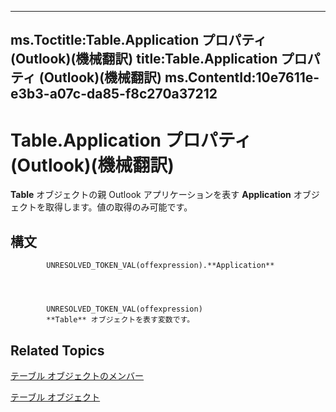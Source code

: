 

---
ms.Toctitle:Table.Application プロパティ (Outlook)(機械翻訳)
title:Table.Application プロパティ (Outlook)(機械翻訳)
ms.ContentId:10e7611e-e3b3-a07c-da85-f8c270a37212
---
# Table.Application プロパティ (Outlook)(機械翻訳)




**Table** オブジェクトの親 Outlook アプリケーションを表す **Application** オブジェクトを取得します。値の取得のみ可能です。

## 構文

            UNRESOLVED_TOKEN_VAL(offexpression).**Application**




            UNRESOLVED_TOKEN_VAL(offexpression)
            **Table** オブジェクトを表す変数です。



## Related Topics

[テーブル オブジェクトのメンバー](bd9db35d-0738-22cf-a936-425d5a0ead87.md)

[テーブル オブジェクト](0affaafd-93fe-227a-acee-e09a86cadc20.md)




